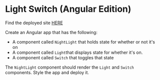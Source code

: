 # Light Switch (Angular Edition)

Find the deployed site [HERE](https://inspiring-meerkat-6ab0a8.netlify.app/)

Create an Angular app that has the following:

- A component called `NightLight` that holds state for whether or not it's on
- A component called `Light`that displays state for whether it's on.
- A component called `Switch` that toggles that state

The `NightLight` component should render the `Light` and `Switch` components. Style the app and deploy it.
